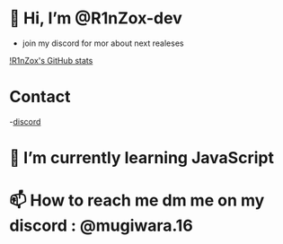 # 👋 Hi, I’m @R1nZox-dev
- join my discord for mor about next realeses


[!R1nZox's GitHub stats](https://github-readme-stats.vercel.app/api/?username=R1nZox-dev&count_private=true&theme=tokyonight&show_icons=true)






# Contact
-[discord](https://discord.gg/fcX35xvJap)
# 🌱 I’m currently learning JavaScript
# 📫 How to reach me dm me on my discord : @mugiwara.16


<!---
R1nZox-dev/R1nZox-dev is a ✨ special ✨ repository because its `README.md` (this file) appears on your GitHub profile.
You can click the Preview link to take a look at your changes.
--->
